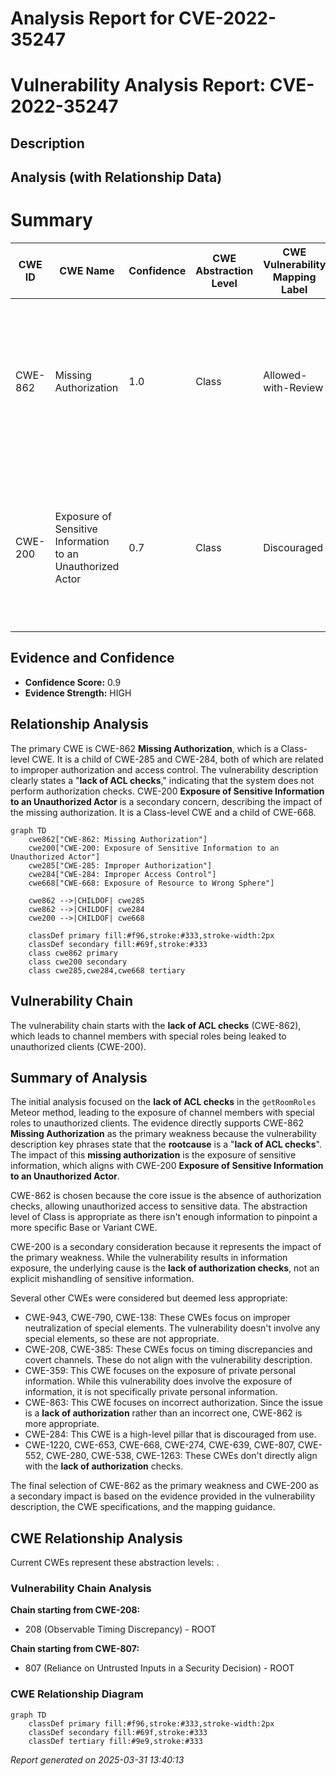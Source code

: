 # Analysis Report for CVE-2022-35247

# Vulnerability Analysis Report: CVE-2022-35247

## Description



## Analysis (with Relationship Data)

# Summary
| CWE ID | CWE Name | Confidence | CWE Abstraction Level | CWE Vulnerability Mapping Label | CWE-Vulnerability Mapping Notes |
|---|---|---|---|---|---|
| CWE-862 | Missing Authorization | 1.0 | Class | Allowed-with-Review | Primary CWE. The product does not perform an authorization check when an actor attempts to access a resource or perform an action. |
| CWE-200 | Exposure of Sensitive Information to an Unauthorized Actor | 0.7 | Class | Discouraged | Secondary CWE. The product exposes sensitive information to an actor that is not explicitly authorized to have access to that information. |

## Evidence and Confidence

*   **Confidence Score:** 0.9
*   **Evidence Strength:** HIGH

## Relationship Analysis
The primary CWE is CWE-862 **Missing Authorization**, which is a Class-level CWE. It is a child of CWE-285 and CWE-284, both of which are related to improper authorization and access control. The vulnerability description clearly states a "**lack of ACL checks**," indicating that the system does not perform authorization checks. CWE-200 **Exposure of Sensitive Information to an Unauthorized Actor** is a secondary concern, describing the impact of the missing authorization. It is a Class-level CWE and a child of CWE-668.

```mermaid
graph TD
    cwe862["CWE-862: Missing Authorization"]
    cwe200["CWE-200: Exposure of Sensitive Information to an Unauthorized Actor"]
    cwe285["CWE-285: Improper Authorization"]
    cwe284["CWE-284: Improper Access Control"]
    cwe668["CWE-668: Exposure of Resource to Wrong Sphere"]

    cwe862 -->|CHILDOF| cwe285
    cwe862 -->|CHILDOF| cwe284
    cwe200 -->|CHILDOF| cwe668

    classDef primary fill:#f96,stroke:#333,stroke-width:2px
    classDef secondary fill:#69f,stroke:#333
    class cwe862 primary
    class cwe200 secondary
    class cwe285,cwe284,cwe668 tertiary
```

## Vulnerability Chain
The vulnerability chain starts with the **lack of ACL checks** (CWE-862), which leads to channel members with special roles being leaked to unauthorized clients (CWE-200).

## Summary of Analysis
The initial analysis focused on the **lack of ACL checks** in the `getRoomRoles` Meteor method, leading to the exposure of channel members with special roles to unauthorized clients. The evidence directly supports CWE-862 **Missing Authorization** as the primary weakness because the vulnerability description key phrases state that the **rootcause** is a "**lack of ACL checks**". The impact of this **missing authorization** is the exposure of sensitive information, which aligns with CWE-200 **Exposure of Sensitive Information to an Unauthorized Actor**.

CWE-862 is chosen because the core issue is the absence of authorization checks, allowing unauthorized access to sensitive data. The abstraction level of Class is appropriate as there isn't enough information to pinpoint a more specific Base or Variant CWE.

CWE-200 is a secondary consideration because it represents the impact of the primary weakness. While the vulnerability results in information exposure, the underlying cause is the **lack of authorization checks**, not an explicit mishandling of sensitive information.

Several other CWEs were considered but deemed less appropriate:

*   CWE-943, CWE-790, CWE-138: These CWEs focus on improper neutralization of special elements. The vulnerability doesn't involve any special elements, so these are not appropriate.
*   CWE-208, CWE-385: These CWEs focus on timing discrepancies and covert channels. These do not align with the vulnerability description.
*   CWE-359: This CWE focuses on the exposure of private personal information. While this vulnerability does involve the exposure of information, it is not specifically private personal information.
*   CWE-863: This CWE focuses on incorrect authorization. Since the issue is a **lack of authorization** rather than an incorrect one, CWE-862 is more appropriate.
*   CWE-284: This CWE is a high-level pillar that is discouraged from use.
*   CWE-1220, CWE-653, CWE-668, CWE-274, CWE-639, CWE-807, CWE-552, CWE-280, CWE-538, CWE-1263: These CWEs don't directly align with the **lack of authorization** checks.

The final selection of CWE-862 as the primary weakness and CWE-200 as a secondary impact is based on the evidence provided in the vulnerability description, the CWE specifications, and the mapping guidance.


## CWE Relationship Analysis

Current CWEs represent these abstraction levels: .


### Vulnerability Chain Analysis

**Chain starting from CWE-208:**
- 208 (Observable Timing Discrepancy) - ROOT


**Chain starting from CWE-807:**
- 807 (Reliance on Untrusted Inputs in a Security Decision) - ROOT



### CWE Relationship Diagram

```mermaid
graph TD
    classDef primary fill:#f96,stroke:#333,stroke-width:2px
    classDef secondary fill:#69f,stroke:#333
    classDef tertiary fill:#9e9,stroke:#333
```



*Report generated on 2025-03-31 13:40:13*
